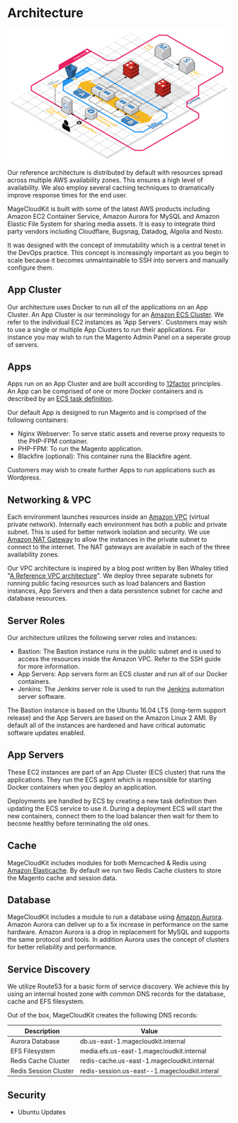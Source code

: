 # Architecture

![MageCloudKit Reference Architecture](reference_architecture.png)

Our reference architecture is distributed by default with resources spread across multiple AWS availability zones. 
This ensures a high level of availability. We also employ several caching techniques to dramatically improve response
times for the end user.

MageCloudKit is built with some of the latest AWS products including Amazon EC2 Container Service, Amazon Aurora
for MySQL and Amazon Elastic File System for sharing media assets. It is easy to integrate third party vendors
including Cloudflare, Bugsnag, Datadog, Algolia and Nosto.

It was designed with the concept of immutability which is a central tenet in the DevOps practice. This concept is
increasingly important as you begin to scale because it becomes unmaintainable to SSH into servers and manually
configure them.

## App Cluster

Our architecture uses Docker to run all of the applications on an App Cluster. An App Cluster is our terminology 
for an [Amazon ECS Cluster][0]. We refer to the individual EC2 instances as 'App Servers'. Customers may wish to
use a single or multiple App Clusters to run their applications. For instance you may wish to run the Magento Admin
Panel on a seperate group of servers.

## Apps

Apps run on an App Cluster and are built according to [12factor][6] principles. An App can be comprised of one or
more Docker containers and is described by an [ECS task definition][7].

Our default App is designed to run Magento and is comprised of the following containers:

 * Nginx Webserver: To serve static assets and reverse proxy requests to the PHP-FPM container.
 * PHP-FPM: To run the Magento application.
 * Blackfire (optional): This container runs the Blackfire agent.

Customers may wish to create further Apps to run applications such as Wordpress.

## Networking & VPC

Each environment launches resources inside an [Amazon VPC][1] (virtual private network). Internally each environment
has both a public and private subnet. This is used for better network isolation and security. We use
[Amazon NAT Gateway][2] to allow the instances in the private subnet to connect to the internet. The NAT gateways
are available in each of the three availability zones.

Our VPC architecture is inspired by a blog post written by Ben Whaley titled "[A Reference VPC architecture][8]".
We deploy three separate subnets for running public facing resources such as load balancers and Bastion instances,
App Servers and then a data persistence subnet for cache and database resources.

## Server Roles

Our architecture utilizes the following server roles and instances:

 * Bastion: The Bastion instance runs in the public subnet and is used to access the resources inside the Amazon
 VPC. Refer to the SSH guide for more information.
 * App Servers: App servers form an ECS cluster and run all of our Docker containers.
 * Jenkins: The Jenkins server role is used to run the [Jenkins][3] automation server software.

The Bastion instance is based on the Ubuntu 16.04 LTS (long-term support release) and the App Servers are based on 
the Amazon Linux 2 AMI. By default all of the instances are hardened and have critical automatic software updates
enabled.

## App Servers

These EC2 instances are part of an App Cluster (ECS cluster) that runs the applications. They run the ECS agent
which is responsible for starting Docker containers when you deploy an application.

Deployments are handled by ECS by creating a new task definition then updating the ECS service to use it. During a
deployment ECS will start the new containers, connect them to the load balancer then wait for them to become
healthy before terminating the old ones.

## Cache

MageCloudKit includes modules for both Memcached & Redis using [Amazon Elasticache][4]. By default we run
two Redis Cache clusters to store the Magento cache and session data.

## Database

MageCloudKit includes a module to run a database using [Amazon Aurora][5]. Amazon Aurora can deliver up to a 5x increase in performance on the same hardware. Amazon Aurora is a drop in replacement for MySQL and supports the same protocol and tools. In addition Aurora uses the concept of clusters for better reliability and performance.

## Service Discovery

We utilize Route53 for a basic form of service discovery. We achieve this by using an internal hosted zone with
common DNS records for the database, cache and EFS filesystem.

Out of the box, MageCloudKit creates the following DNS records:

| Description           | Value                                         |
| --------------------- | --------------------------------------------- |
| Aurora Database       | db.us-east-1.magecloudkit.internal            |
| EFS Filesystem        | media.efs.us-east-1.magecloudkit.internal     |
| Redis Cache Cluster   | redis-cache.us-east-1.magecloudkit.internal   |
| Redis Session Cluster | redis-session.us-east--1.magecloudkit.interal |

## Security

 * Ubuntu Updates

[0]: https://docs.aws.amazon.com/AmazonECS/latest/developerguide/ECS_clusters.html
[1]: https://aws.amazon.com/vpc/
[2]: https://docs.aws.amazon.com/vpc/latest/userguide/vpc-nat-gateway.html
[3]: https://jenkins.io/
[4]: https://aws.amazon.com/elasticache/
[5]: https://aws.amazon.com/rds/aurora/
[6]: https://12factor.net/
[7]: https://docs.aws.amazon.com/AmazonECS/latest/developerguide/task_definitions.html
[8]: https://www.whaletech.co/2014/10/02/reference-vpc-architecture.html
